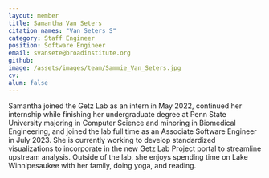```yaml
---
layout: member
title: Samantha Van Seters
citation_names: "Van Seters S"
category: Staff Engineer
position: Software Engineer
email: svansete@broadinstitute.org
github: 
image: /assets/images/team/Sammie_Van_Seters.jpg
cv:
alum: false
---
```


Samantha joined the Getz Lab as an intern in May 2022, continued her internship while finishing her undergraduate degree at Penn State University majoring in Computer Science and minoring in Biomedical Engineering, and joined the lab full time as an Associate Software Engineer in July 2023. She is currently working to develop standardized visualizations to incorporate in the new Getz Lab Project portal to streamline upstream analysis. Outside of the lab, she enjoys spending time on Lake Winnipesaukee with her family, doing yoga, and reading.
